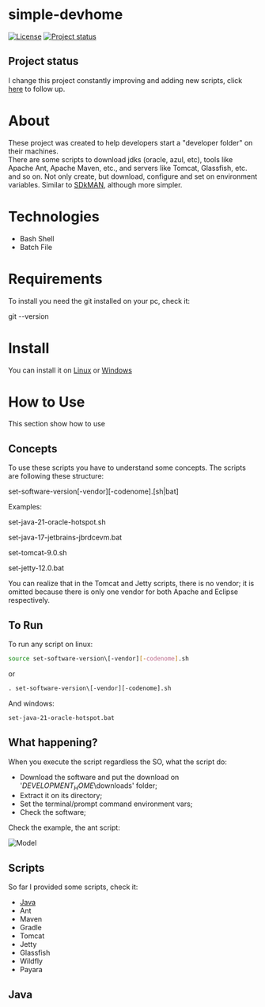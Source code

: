# simple-devhome

[![License](https://img.shields.io/badge/License-Apache%202.0-blue.svg)](https://opensource.org/licenses/Apache-2.0)
[![Project status](https://img.shields.io/badge/Project%20status-Maintenance-orange.svg)](https://img.shields.io/badge/Project%20status-Maintenance-orange.svg)

## Project status

I change this project constantly improving and adding new scripts, click [here](docs\STATUS.md) to follow up.

# About

These project was created to help developers start a "developer folder" on their machines. <br />
There are some scripts to download jdks (oracle, azul, etc), tools like Apache Ant, Apache Maven, etc., and servers like Tomcat, Glassfish, etc. and so on.
Not only create, but download, configure and set on environment variables. Similar to [SDkMAN](https://sdkman.io/), although more simpler.

# Technologies

- Bash Shell
- Batch File

# Requirements

To install you need the git installed on your pc, check it:

git --version

# Install

You can install it on [Linux](docs\INSTALL-LINUX.md) or [Windows](docs\INSTALL-WINDOWS.md)

# How to Use

This section show how to use

## Concepts

To use these scripts you have to understand some concepts.
The scripts are following these structure: 

set-software-version\[-vendor][-codenome].[sh|bat]

Examples:

set-java-21-oracle-hotspot.sh

set-java-17-jetbrains-jbrdcevm.bat

set-tomcat-9.0.sh

set-jetty-12.0.bat

You can realize that in the Tomcat and Jetty scripts, there is no vendor; it is omitted because there is only one vendor for both Apache and Eclipse respectively.

## To Run

To run any script on linux:

```bash
source set-software-version\[-vendor][-codenome].sh
```
or

```cmd
. set-software-version\[-vendor][-codenome].sh
```

And windows:

```bash
set-java-21-oracle-hotspot.bat
```

## What happening?

When you execute the script regardless the SO, what the script do:

- Download the software and put the download on '$DEVELOPMENT_HOME$\downloads' folder;
- Extract it on its directory; 
- Set the terminal/prompt command environment vars;
- Check the software;

Check the example, the ant script:

![Model](https://github.com/fernando-romulo-silva/simple-devhome/blob/master/doc/example01.png)

## Scripts

So far I provided some scripts, check it:

- [Java](docs\SET-JAVA.md)
- Ant
- Maven
- Gradle
- Tomcat
- Jetty
- Glassfish
- Wildfly
- Payara

## Java


